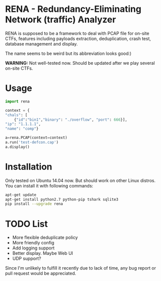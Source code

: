 # RENA - Redundancy-Eliminating Network (traffic) Analyzer

RENA is supposed to be a framework to deal with PCAP file for on-site CTFs, features including payloads extraction, deduplication, crash test, database management and display.

The name seems to be weird but its abbreviation looks good:)

__WARNING:__ Not well-tested now. Should be updated after we play several on-site CTFs.

# Usage

```python
import rena

context = {
"chals": [
    {"id":"bin1","binary": "./overflow", "port": 666}], 
"ip": "1.1.1.1",
"name": "comp"}

a=rena.PCAP(context=context)
a.run('test-defcon.cap')
a.display()
```

# Installation

Only tested on Ubuntu 14.04 now. But should work on other Linux distros. You can install it with following commands:

```sh
apt-get update
apt-get install python2.7 python-pip tshark sqlite3
pip install --upgrade rena
```

# TODO List
* More flexible deduplicate policy
* More friendly config
* Add logging support
* Better display. Maybe Web UI
* UDP support?

Since I'm unlikely to fulfill it recently due to lack of time, any bug report or pull request would be appreciated.
